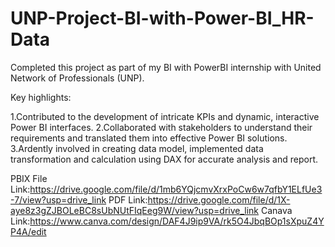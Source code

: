# UNP-Project-BI-with-Power-BI_HR-Data

Completed this project as part of my BI with PowerBI internship with United Network of Professionals (UNP).

Key highlights:

1.Contributed to the development of intricate KPIs and dynamic, interactive Power BI interfaces.
2.Collaborated with stakeholders to understand their requirements and translated them into effective Power BI solutions.
3.Ardently involved in creating data model, implemented data transformation and calculation using DAX for accurate analysis and report.

PBIX File Link:https://drive.google.com/file/d/1mb6YQjcmvXrxPoCw6w7qfbY1ELfUe3-7/view?usp=drive_link
PDF Link:https://drive.google.com/file/d/1X-aye8z3gZJBOLeBC8sUbNUtFIqEeg9W/view?usp=drive_link
Canava Link:https://www.canva.com/design/DAF4J9ip9VA/rk5O4JbqBOp1sXpuZ4YP4A/edit
